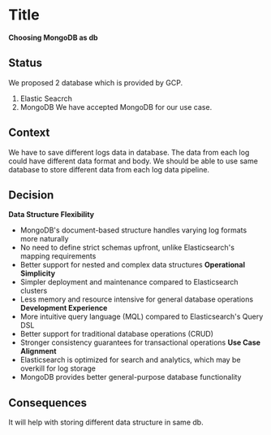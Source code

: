 # Title
**Choosing MongoDB as db**

## Status
We proposed 2 database which is provided by GCP.
1. Elastic Seacrch
2. MongoDB
   We have accepted MongoDB for our use case.

## Context
We have to save different logs data in database. The data from each log could have different data format and body.
We should be able to use same database to store different data from each log data pipeline.

## Decision
**Data Structure Flexibility**
- MongoDB's document-based structure handles varying log formats more naturally
- No need to define strict schemas upfront, unlike Elasticsearch's mapping requirements
- Better support for nested and complex data structures
**Operational Simplicity**
- Simpler deployment and maintenance compared to Elasticsearch clusters
- Less memory and resource intensive for general database operations
**Development Experience**
- More intuitive query language (MQL) compared to Elasticsearch's Query DSL
- Better support for traditional database operations (CRUD)
- Stronger consistency guarantees for transactional operations
**Use Case Alignment**
- Elasticsearch is optimized for search and analytics, which may be overkill for log storage
- MongoDB provides better general-purpose database functionality

## Consequences
It will help with storing different data structure in same db.